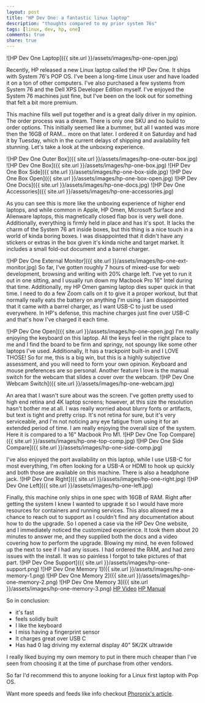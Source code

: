 ```yaml
---
layout: post
title: "HP Dev One: a fantastic linux laptop"
description: "thoughts compared to my prior system 76s"
tags: [linux, dev, hp, one]
comments: true
share: true
---
```


![HP Dev One Laptop]({{ site.url }}/assets/images/hp-one-open.jpg)

Recently, HP released a new Linux laptop called the HP Dev One. It ships with System 76's POP OS. I've been a long-time Linux user and have loaded it on a ton of other computers. I've also purchased a few systems from System 76 and the Dell XPS Developer Edition myself. I've enjoyed the System 76 machines just fine, but I've been on the look out for something that felt a bit more premium.

This machine fills well put together and is a great daily driver in my opinion. The order process was a dream. There is only one SKU and no build to order options. This initially seemed like a bummer, but all I wanted was more then the 16GB of RAM... more on that later. I ordered it on Saturday and had it by Tuesday, which in the current delays of shipping and availability felt stunning. Let's take a look at the unboxing experience.

![HP Dev One Outer Box]({{ site.url }}/assets/images/hp-one-outer-box.jpg)
![HP Dev One Box]({{ site.url }}/assets/images/hp-one-box.jpg)
![HP Dev One Box Side]({{ site.url }}/assets/images/hp-one-box-side.jpg)
![HP Dev One Box Open]({{ site.url }}/assets/images/hp-one-box-open.jpg)
![HP Dev One Docs]({{ site.url }}/assets/images/hp-one-docs.jpg)
![HP Dev One Accessories]({{ site.url }}/assets/images/hp-one-accessories.jpg)

As you can see this is more like the unboxing experience of higher end laptops, and while common in Apple, HP Omen, Microsoft Surface and Alienware laptops, this magnetically closed flap box is very well done. Additionally, everything is firmly held in place and has it's spot. It lacks the charm of the System 76 art inside boxes, but this thing is a nice touch in a world of kinda boring boxes. I was disappointed that it didn't have any stickers or extras in the box given it's kinda niche and target market. It includes a small fold-out document and a barrel charger.

![HP Dev One External Monitor]({{ site.url }}/assets/images/hp-one-ext-monitor.jpg)
So far, I've gotten roughly 7 hours of mixed-use for web development, browsing and writing with 20% charge left. I've yet to run it out in one sitting, and I usually run down my Macbook Pro 16" Intel during that time. Additionally, my HP Omen gaming laptop dies super quick in that time. I need to do a few Zoom calls on it to give it a proper workout, but that normally really eats the battery on anything I'm using. I am disappointed that it came with a barrel charger, as I want USB-C to just be used everywhere. In HP's defense, this machine charges just fine over USB-C and that's how I've charged it each time.  

![HP Dev One Open]({{ site.url }}/assets/images/hp-one-open.jpg)
I'm really enjoying the keyboard on this laptop. All the keys feel in the right place to me and I find the board to be firm and springy, not spoungy like some other laptops I've used.  Additionally, It has a trackpoint built-in and I LOVE THOSE! So for me, this is a big win, but this is a highly subjective assessment, and you will need to form your own opinion. Keyboard and mouse preferences are so personal. Another feature I love is the manual switch for the webcam that slides a cover over the webcam.
![HP Dev One Webcam Switch]({{ site.url }}/assets/images/hp-one-webcam.jpg)

An area that I wasn't sure about was the screen. I've gotten pretty used to high end retina and 4K laptop screens; however, at this size the resolution hasn't bother me at all. I was really worried about blurry fonts or artifacts, but text is tight and pretty crisp. It's not retina for sure, but it's very serviceable, and I'm not noticing any eye fatigue from using it for an extended period of time. I am really enjoying the overall size of the system.  Here it is compared to a 16" Macbook Pro M1.
![HP Dev One Top Compare]({{ site.url }}/assets/images/hp-one-top-comp.jpg)
![HP Dev One Side Compare]({{ site.url }}/assets/images/hp-one-side-comp.jpg)

I've also enjoyed the port availability on this laptop, while I use USB-C for most everything, I'm often looking for a USB-A or HDMI to hook up quickly and both those are available on this machine. There is also a headphone jack.
![HP Dev One Right]({{ site.url }}/assets/images/hp-one-right.jpg)
![HP Dev One Left]({{ site.url }}/assets/images/hp-one-left.jpg)

Finally, this machine only ships in one spec with 16GB of RAM. Right after getting the system I knew I wanted to upgrade it so I would have more resources for containers and running services. This also allowed me a chance to reach out to support as I couldn't find any documentation about how to do the upgrade. So I opened a case via the HP Dev One website, and I immediately noticed the customized experience. It took them about 20 minutes to answer me, and they supplied both the docs and a video covering how to perform the upgrade. Blowing my mind, he even followed up the next to see if I had any issues. I had ordered the RAM, and had zero issues with the install. It was so painless I forgot to take pictures of that part.
![HP Dev One Support]({{ site.url }}/assets/images/hp-one-support.png)
![HP Dev One Memory 1]({{ site.url }}/assets/images/hp-one-memory-1.png)
![HP Dev One Memory 2]({{ site.url }}/assets/images/hp-one-memory-2.png)
![HP Dev One Memory 3]({{ site.url }}/assets/images/hp-one-memory-3.png)
[HP Video](https://www.youtube.com/watch?v=RkAOS9f5p1I)
[HP Manual](http://h10032.www1.hp.com/ctg/Manual/c07067671.pdf)

So in conclusion: 
- it's fast
- feels solidly built
- I like the keyboard
- I miss having a fingerprint sensor
- It charges great over USB C 
- Has had 0 lag driving my external display 40" 5K/2K ultrawide 

I really liked buying my own memory to put in there much cheaper than I've seen from choosing it at the time of purchase from other vendors. 

So far I'd recommend this to anyone looking for a Linux first laptop with Pop OS.

Want more speeds and feeds like info checkout [Phoronix's article](https://www.phoronix.com/scan.php?page=article&item=hp-dev-one&num=1).
